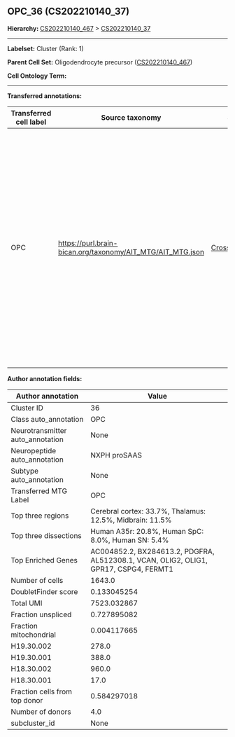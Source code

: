 ## OPC_36 (CS202210140_37)
<b>Hierarchy: </b>
[CS202210140_467](https://purl.brain-bican.org/taxonomy/CS202210140#CS202210140_467) >
[CS202210140_37](https://purl.brain-bican.org/taxonomy/CS202210140#CS202210140_37)

---


**Labelset:** Cluster (Rank: 1)

**Parent Cell Set:** Oligodendrocyte precursor ([CS202210140_467](https://purl.brain-bican.org/taxonomy/CS202210140#CS202210140_467))



**Cell Ontology Term:** 

[MARKER GENES.]: #


---

[TRANSFERRED ANNOTATIONS.]: #


**Transferred annotations:**

| Transferred cell label | Source taxonomy | Source node accession | Algorithm name | Comment |
|------------------------|-----------------|-----------------------|----------------|---------|
|OPC|https://purl.brain-bican.org/taxonomy/AIT_MTG/AIT_MTG.json|[CrossArea_subclass:bdb83a819a](https://purl.brain-bican.org/taxonomy/AIT_MTG#CrossArea_subclass_bdb83a819a)||We performed PCA (50 components) on our full dataset, trained a random forest classifier (scikit-learn, class_ weight=‘balanced’, max_depth=50) on the MTG labels, and then predicted labels for all cells. We labeled each cluster with the mode of its constituent cells if two conditions were met: more than 0.8 of predicted labels matched the mode, and the mean probability of these pre- dictions was greater than 0.8.|

[AUTHOR ANNOTATION FIELDS.]: #


**Author annotation fields:**

| Author annotation | Value |
|-------------------|-------|
|Cluster ID|36|
|Class auto_annotation|OPC|
|Neurotransmitter auto_annotation|None|
|Neuropeptide auto_annotation|NXPH proSAAS|
|Subtype auto_annotation|None|
|Transferred MTG Label|OPC|
|Top three regions|Cerebral cortex: 33.7%, Thalamus: 12.5%, Midbrain: 11.5%|
|Top three dissections|Human A35r: 20.8%, Human SpC: 8.0%, Human SN: 5.4%|
|Top Enriched Genes|AC004852.2, BX284613.2, PDGFRA, AL512308.1, VCAN, OLIG2, OLIG1, GPR17, CSPG4, FERMT1|
|Number of cells|1643.0|
|DoubletFinder score|0.133045254|
|Total UMI|7523.032867|
|Fraction unspliced|0.727895082|
|Fraction mitochondrial|0.004117665|
|H19.30.002|278.0|
|H19.30.001|388.0|
|H18.30.002|960.0|
|H18.30.001|17.0|
|Fraction cells from top donor|0.584297018|
|Number of donors|4.0|
|subcluster_id|None|
